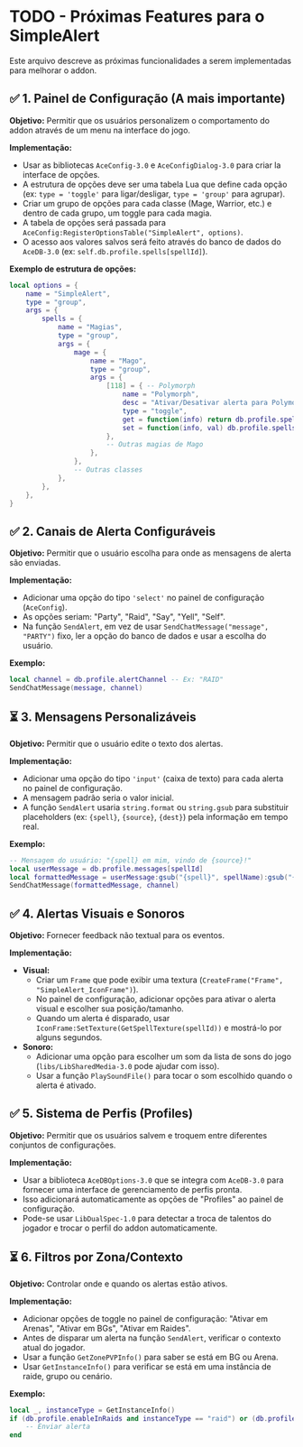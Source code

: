 # TODO - Próximas Features para o SimpleAlert

Este arquivo descreve as próximas funcionalidades a serem implementadas para melhorar o addon.

## ✅ 1. Painel de Configuração (A mais importante)

**Objetivo:** Permitir que os usuários personalizem o comportamento do addon através de um menu na interface do jogo.

**Implementação:**
- Usar as bibliotecas `AceConfig-3.0` e `AceConfigDialog-3.0` para criar la interface de opções.
- A estrutura de opções deve ser uma tabela Lua que define cada opção (ex: `type = 'toggle'` para ligar/desligar, `type = 'group'` para agrupar).
- Criar um grupo de opções para cada classe (Mage, Warrior, etc.) e dentro de cada grupo, um toggle para cada magia.
- A tabela de opções será passada para `AceConfig:RegisterOptionsTable("SimpleAlert", options)`.
- O acesso aos valores salvos será feito através do banco de dados do `AceDB-3.0` (ex: `self.db.profile.spells[spellId]`).

**Exemplo de estrutura de opções:**
```lua
local options = {
    name = "SimpleAlert",
    type = "group",
    args = {
        spells = {
            name = "Magias",
            type = "group",
            args = {
                mage = {
                    name = "Mago",
                    type = "group",
                    args = {
                        [118] = { -- Polymorph
                            name = "Polymorph",
                            desc = "Ativar/Desativar alerta para Polymorph.",
                            type = "toggle",
                            get = function(info) return db.profile.spells[118] end,
                            set = function(info, val) db.profile.spells[118] = val end,
                        },
                        -- Outras magias de Mago
                    },
                },
                -- Outras classes
            },
        },
    },
}
```

## ✅ 2. Canais de Alerta Configuráveis

**Objetivo:** Permitir que o usuário escolha para onde as mensagens de alerta são enviadas.

**Implementação:**
- Adicionar uma opção do tipo `'select'` no painel de configuração (`AceConfig`).
- As opções seriam: "Party", "Raid", "Say", "Yell", "Self".
- Na função `SendAlert`, em vez de usar `SendChatMessage("message", "PARTY")` fixo, ler a opção do banco de dados e usar a escolha do usuário.

**Exemplo:**
```lua
local channel = db.profile.alertChannel -- Ex: "RAID"
SendChatMessage(message, channel)
```

## ⏳ 3. Mensagens Personalizáveis

**Objetivo:** Permitir que o usuário edite o texto dos alertas.

**Implementação:**
- Adicionar uma opção do tipo `'input'` (caixa de texto) para cada alerta no painel de configuração.
- A mensagem padrão seria o valor inicial.
- A função `SendAlert` usaria `string.format` ou `string.gsub` para substituir placeholders (ex: `{spell}`, `{source}`, `{dest}`) pela informação em tempo real.

**Exemplo:**
```lua
-- Mensagem do usuário: "{spell} em mim, vindo de {source}!"
local userMessage = db.profile.messages[spellId]
local formattedMessage = userMessage:gsub("{spell}", spellName):gsub("{source}", sourceName)
SendChatMessage(formattedMessage, channel)
```

## ✅ 4. Alertas Visuais e Sonoros

**Objetivo:** Fornecer feedback não textual para os eventos.

**Implementação:**
- **Visual:**
    - Criar um `Frame` que pode exibir uma textura (`CreateFrame("Frame", "SimpleAlert_IconFrame")`).
    - No painel de configuração, adicionar opções para ativar o alerta visual e escolher sua posição/tamanho.
    - Quando um alerta é disparado, usar `IconFrame:SetTexture(GetSpellTexture(spellId))` e mostrá-lo por alguns segundos.
- **Sonoro:**
    - Adicionar uma opção para escolher um som da lista de sons do jogo (`libs/LibSharedMedia-3.0` pode ajudar com isso).
    - Usar a função `PlaySoundFile()` para tocar o som escolhido quando o alerta é ativado.

## ✅ 5. Sistema de Perfis (Profiles)

**Objetivo:** Permitir que os usuários salvem e troquem entre diferentes conjuntos de configurações.

**Implementação:**
- Usar a biblioteca `AceDBOptions-3.0` que se integra com `AceDB-3.0` para fornecer uma interface de gerenciamento de perfis pronta.
- Isso adicionará automaticamente as opções de "Profiles" ao painel de configuração.
- Pode-se usar `LibDualSpec-1.0` para detectar a troca de talentos do jogador e trocar o perfil do addon automaticamente.

## ⏳ 6. Filtros por Zona/Contexto

**Objetivo:** Controlar onde e quando os alertas estão ativos.

**Implementação:**
- Adicionar opções de toggle no painel de configuração: "Ativar em Arenas", "Ativar em BGs", "Ativar em Raides".
- Antes de disparar um alerta na função `SendAlert`, verificar o contexto atual do jogador.
- Usar a função `GetZonePVPInfo()` para saber se está em BG ou Arena.
- Usar `GetInstanceInfo()` para verificar se está em uma instância de raide, grupo ou cenário.

**Exemplo:**
```lua
local _, instanceType = GetInstanceInfo()
if (db.profile.enableInRaids and instanceType == "raid") or (db.profile.enableInBGs and GetZonePVPInfo() == "battleground") then
    -- Enviar alerta
end
```
